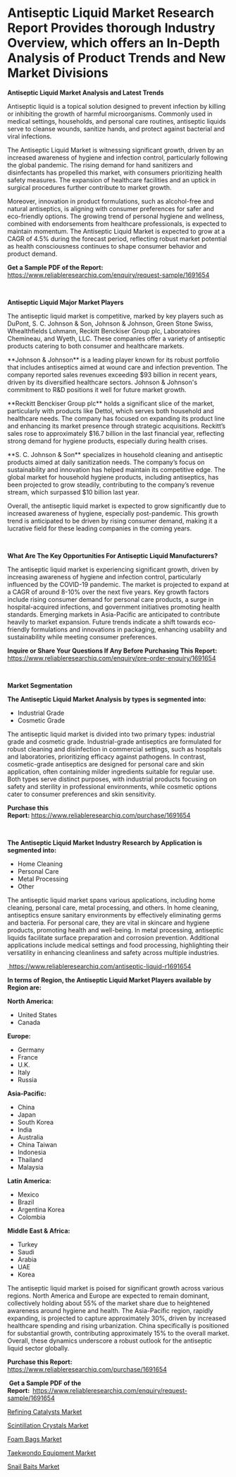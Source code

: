 <p><h1>Antiseptic Liquid Market Research Report Provides thorough Industry Overview, which offers an In-Depth Analysis of Product Trends and New Market Divisions</h1></p><p><strong>Antiseptic Liquid Market Analysis and Latest Trends</strong></p>
<p><p>Antiseptic liquid is a topical solution designed to prevent infection by killing or inhibiting the growth of harmful microorganisms. Commonly used in medical settings, households, and personal care routines, antiseptic liquids serve to cleanse wounds, sanitize hands, and protect against bacterial and viral infections.</p><p>The Antiseptic Liquid Market is witnessing significant growth, driven by an increased awareness of hygiene and infection control, particularly following the global pandemic. The rising demand for hand sanitizers and disinfectants has propelled this market, with consumers prioritizing health safety measures. The expansion of healthcare facilities and an uptick in surgical procedures further contribute to market growth.</p><p>Moreover, innovation in product formulations, such as alcohol-free and natural antiseptics, is aligning with consumer preferences for safer and eco-friendly options. The growing trend of personal hygiene and wellness, combined with endorsements from healthcare professionals, is expected to maintain momentum. The Antiseptic Liquid Market is expected to grow at a CAGR of 4.5% during the forecast period, reflecting robust market potential as health consciousness continues to shape consumer behavior and product demand.</p></p>
<p><strong>Get a Sample PDF of the Report:&nbsp;</strong> <a href="https://www.reliableresearchiq.com/enquiry/request-sample/1691654?utm_campaign=1776&utm_medium=2&utm_source=Github&utm_content=ia&utm_term=18102024&utm_id=antiseptic-liquid">https://www.reliableresearchiq.com/enquiry/request-sample/1691654</a></p>
<p>&nbsp;</p>
<p><strong>Antiseptic Liquid Major Market Players</strong></p>
<p><p>The antiseptic liquid market is competitive, marked by key players such as DuPont, S. C. Johnson & Son, Johnson & Johnson, Green Stone Swiss, Whealthfields Lohmann, Reckitt Benckiser Group plc, Laboratoires Chemineau, and Wyeth, LLC. These companies offer a variety of antiseptic products catering to both consumer and healthcare markets.</p><p>**Johnson & Johnson** is a leading player known for its robust portfolio that includes antiseptics aimed at wound care and infection prevention. The company reported sales revenues exceeding $93 billion in recent years, driven by its diversified healthcare sectors. Johnson & Johnson's commitment to R&D positions it well for future market growth.</p><p>**Reckitt Benckiser Group plc** holds a significant slice of the market, particularly with products like Dettol, which serves both household and healthcare needs. The company has focused on expanding its product line and enhancing its market presence through strategic acquisitions. Reckitt’s sales rose to approximately $16.7 billion in the last financial year, reflecting strong demand for hygiene products, especially during health crises.</p><p>**S. C. Johnson & Son** specializes in household cleaning and antiseptic products aimed at daily sanitization needs. The company’s focus on sustainability and innovation has helped maintain its competitive edge. The global market for household hygiene products, including antiseptics, has been projected to grow steadily, contributing to the company’s revenue stream, which surpassed $10 billion last year.</p><p>Overall, the antiseptic liquid market is expected to grow significantly due to increased awareness of hygiene, especially post-pandemic. This growth trend is anticipated to be driven by rising consumer demand, making it a lucrative field for these leading companies in the coming years.</p></p>
<p>&nbsp;</p>
<p><strong>What Are The Key Opportunities For Antiseptic Liquid Manufacturers?</strong></p>
<p><p>The antiseptic liquid market is experiencing significant growth, driven by increasing awareness of hygiene and infection control, particularly influenced by the COVID-19 pandemic. The market is projected to expand at a CAGR of around 8-10% over the next five years. Key growth factors include rising consumer demand for personal care products, a surge in hospital-acquired infections, and government initiatives promoting health standards. Emerging markets in Asia-Pacific are anticipated to contribute heavily to market expansion. Future trends indicate a shift towards eco-friendly formulations and innovations in packaging, enhancing usability and sustainability while meeting consumer preferences.</p></p>
<p><strong>Inquire or Share Your Questions If Any Before Purchasing This Report:</strong> <a href="https://www.reliableresearchiq.com/enquiry/pre-order-enquiry/1691654?utm_campaign=1776&utm_medium=2&utm_source=Github&utm_content=ia&utm_term=18102024&utm_id=antiseptic-liquid">https://www.reliableresearchiq.com/enquiry/pre-order-enquiry/1691654</a></p>
<p>&nbsp;</p>
<p><strong>Market Segmentation</strong></p>
<p><strong>The Antiseptic Liquid Market Analysis by types is segmented into:</strong></p>
<p><ul><li>Industrial Grade</li><li>Cosmetic Grade</li></ul></p>
<p><p>The antiseptic liquid market is divided into two primary types: industrial grade and cosmetic grade. Industrial-grade antiseptics are formulated for robust cleaning and disinfection in commercial settings, such as hospitals and laboratories, prioritizing efficacy against pathogens. In contrast, cosmetic-grade antiseptics are designed for personal care and skin application, often containing milder ingredients suitable for regular use. Both types serve distinct purposes, with industrial products focusing on safety and sterility in professional environments, while cosmetic options cater to consumer preferences and skin sensitivity.</p></p>
<p><strong>Purchase this Report:&nbsp;</strong><a href="https://www.reliableresearchiq.com/purchase/1691654?utm_campaign=1776&utm_medium=2&utm_source=Github&utm_content=ia&utm_term=18102024&utm_id=antiseptic-liquid">https://www.reliableresearchiq.com/purchase/1691654</a></p>
<p>&nbsp;</p>
<p><strong>The Antiseptic Liquid Market Industry Research by Application is segmented into:</strong></p>
<p><ul><li>Home Cleaning</li><li>Personal Care</li><li>Metal Processing</li><li>Other</li></ul></p>
<p><p>The antiseptic liquid market spans various applications, including home cleaning, personal care, metal processing, and others. In home cleaning, antiseptics ensure sanitary environments by effectively eliminating germs and bacteria. For personal care, they are vital in skincare and hygiene products, promoting health and well-being. In metal processing, antiseptic liquids facilitate surface preparation and corrosion prevention. Additional applications include medical settings and food processing, highlighting their versatility in enhancing cleanliness and safety across multiple industries.</p></p>
<p><a href="https://www.reliableresearchiq.com/antiseptic-liquid-r1691654?utm_campaign=1776&utm_medium=2&utm_source=Github&utm_content=ia&utm_term=18102024&utm_id=antiseptic-liquid">&nbsp;https://www.reliableresearchiq.com/antiseptic-liquid-r1691654</a></p>
<p><strong>In terms of Region, the Antiseptic Liquid Market Players available by Region are:</strong></p>
<p>
    <p> <strong> North America: </strong>
        <ul>
            <li>United States</li>
            <li>Canada</li>
        </ul>
        </p> 
    <p> <strong> Europe: </strong>
        <ul>
            <li>Germany</li>
            <li>France</li>
            <li>U.K.</li>
            <li>Italy</li>
            <li>Russia</li>
        </ul>
        </p> 
    <p> <strong> Asia-Pacific: </strong>
        <ul>
            <li>China</li>
            <li>Japan</li>
            <li>South Korea</li>
            <li>India</li>
            <li>Australia</li>
            <li>China Taiwan</li>
            <li>Indonesia</li>
            <li>Thailand</li>
            <li>Malaysia</li>
        </ul>
        </p> 
    <p> <strong> Latin America: </strong>
        <ul>
            <li>Mexico</li>
            <li>Brazil</li>
            <li>Argentina Korea</li>
            <li>Colombia</li>
        </ul>
        </p> 
    <p> <strong> Middle East & Africa: </strong>
        <ul>
            <li>Turkey</li>
            <li>Saudi</li>
            <li>Arabia</li>
            <li>UAE</li>
            <li>Korea</li>
        </ul>
    </p>
    </p>
<p><p>The antiseptic liquid market is poised for significant growth across various regions. North America and Europe are expected to remain dominant, collectively holding about 55% of the market share due to heightened awareness around hygiene and health. The Asia-Pacific region, rapidly expanding, is projected to capture approximately 30%, driven by increased healthcare spending and rising urbanization. China specifically is positioned for substantial growth, contributing approximately 15% to the overall market. Overall, these dynamics underscore a robust outlook for the antiseptic liquid sector globally.</p></p>
<p><strong>Purchase this Report: </strong><a href="https://www.reliableresearchiq.com/purchase/1691654?utm_campaign=1776&utm_medium=2&utm_source=Github&utm_content=ia&utm_term=18102024&utm_id=antiseptic-liquid">https://www.reliableresearchiq.com/purchase/1691654</a></p>
<p>&nbsp;<strong>Get a Sample PDF of the Report:&nbsp;&nbsp;</strong><a href="https://www.reliableresearchiq.com/enquiry/request-sample/1691654?utm_campaign=1776&utm_medium=2&utm_source=Github&utm_content=ia&utm_term=18102024&utm_id=antiseptic-liquid">https://www.reliableresearchiq.com/enquiry/request-sample/1691654</a></p>
<p><strong></strong></p>
<p><p><a href="https://www.linkedin.com/pulse/refining-catalysts-industry-sector-new-technologies-market-impact-m500f?utm_campaign=1776&utm_medium=2&utm_source=Github&utm_content=ia&utm_term=18102024&utm_id=antiseptic-liquid">Refining Catalysts Market</a></p><p><a href="https://www.linkedin.com/pulse/emerging-technologies-reshaping-scintillation-crystals-market-w8qsf?utm_campaign=1776&utm_medium=2&utm_source=Github&utm_content=ia&utm_term=18102024&utm_id=antiseptic-liquid">Scintillation Crystals Market</a></p><p><a href="https://www.linkedin.com/pulse/foam-bags-market-analysis-report-global-insights-region-type-z5gsf?utm_campaign=1776&utm_medium=2&utm_source=Github&utm_content=ia&utm_term=18102024&utm_id=antiseptic-liquid">Foam Bags Market</a></p><p><a href="https://www.linkedin.com/pulse/strategic-market-insights-navigating-global-taekwondo-gnqwe?utm_campaign=1776&utm_medium=2&utm_source=Github&utm_content=ia&utm_term=18102024&utm_id=antiseptic-liquid">Taekwondo Equipment Market</a></p><p><a href="https://www.linkedin.com/pulse/insights-snail-baits-market-size-which-expanding-137-cagr-from-8jzaf?utm_campaign=1776&utm_medium=2&utm_source=Github&utm_content=ia&utm_term=18102024&utm_id=antiseptic-liquid">Snail Baits Market</a></p></p>